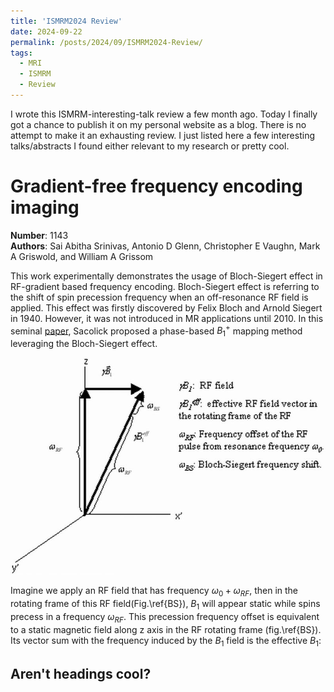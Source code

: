 ```yaml
---
title: 'ISMRM2024 Review'
date: 2024-09-22
permalink: /posts/2024/09/ISMRM2024-Review/
tags:
  - MRI
  - ISMRM
  - Review
---
```


I wrote this ISMRM-interesting-talk review a few month ago. Today I finally got a chance to publish it on my personal website as a blog. There is no attempt to make it an exhausting review. I just listed here a few interesting talks/abstracts I found either relevant to my research or pretty cool.

# Gradient-free frequency encoding imaging
**Number**: 1143
<br>**Authors**: Sai Abitha Srinivas, Antonio D Glenn, Christopher E Vaughn, Mark A Griswold, and William A Grissom<br>

This work experimentally demonstrates the usage of Bloch-Siegert effect in RF-gradient based
frequency encoding. Bloch-Siegert effect is referring to the shift of spin precession frequency when an
off-resonance RF field is applied. This effect was firstly discovered by Felix Bloch and Arnold Siegert
in 1940. However, it was not introduced in MR applications until 2010. In this seminal [paper](https://www.ncbi.nlm.nih.gov/pmc/articles/PMC2933656/), Sacolick
proposed a phase-based $B_1^+$ mapping method leveraging the Bloch-Siegert effect.

![BS_pic](/_posts/images/2024-09-22-ismrm24-review/BS_graph.jpg "Bloch-Siegert Effect")

Imagine we apply an RF field that has frequency $\omega_0+\omega_{RF}$, then in the rotating frame of this RF field(Fig.\ref{BS}), $B_1$ will appear static while spins precess in a frequency $\omega_{RF}$. This precession frequency offset is equivalent to a static magnetic field along z axis in the RF rotating frame (fig.\ref{BS}). Its vector sum with the frequency induced by the $B_1$ field is the effective $B_1$:


Aren't headings cool?
------
